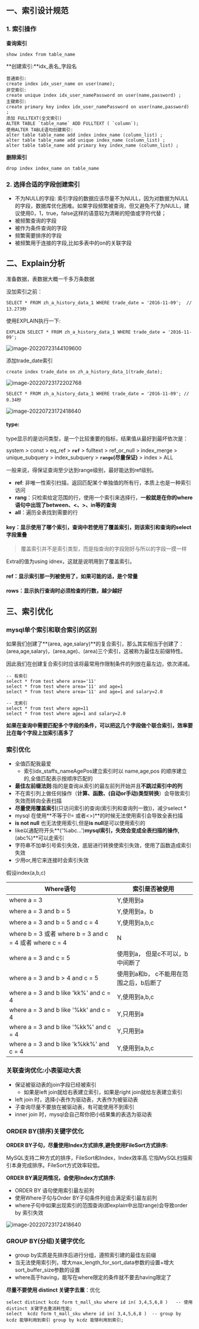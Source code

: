 ## 一、索引设计规范

### 1. 索引操作

**查询索引**

```mysql
show index from table_name
```

**创建索引:**idx_表名_字段名

```mysql
普通索引:
create index idx_user_name on user(name);
非空索引:
create unique index idx_user_namePassword on user(name,password) ;
主键索引:
create primary key index idx_user_namePassword on user(name,password) ;
添加 FULLTEXT(全文索引)
ALTER TABLE `table_name` ADD FULLTEXT ( `column`);
使用ALTER TABLE语句创建索引:
alter table table_name add index index_name (column_list) ;
alter table table_name add unique index_name (column_list) ;
alter table table_name add primary key index_name (column_list) ;
```

**删除索引**

```mysql
drop index index_name on table_name
```

### 2. 选择合适的字段创建索引

- 不为NULL的字段: 索引字段的数据应该尽量不为NULL，因为对数据为NULL的字段，数据库优化困难。如果字段频繁被查询，但又避免不了为NULL，建议使用0，1，true，false这样的语意较为清晰的短值或字符代替；
- 被频繁查询的字段
- 被作为条件查询的字段
- 频繁需要排序的字段
- 被频繁用于连接的字段,比如多表中的on的关联字段

## 二、Explain分析

准备数据，表数据大概一千多万条数据

没加索引之前：

```mysql
SELECT * FROM zh_a_history_data_1 WHERE trade_date = '2016-11-09';  // 13.273秒
```

使用EXPLAIN执行一下:

```mysql
EXPLAIN SELECT * FROM zh_a_history_data_1 WHERE trade_date = '2016-11-09';
```

![image-20220723144109600](../../../assets/img/explain-01.png)

添加trade_date索引

```mysql
create index trade_date on zh_a_history_data_1(trade_date);
```

![image-20220723172202768](../../../assets/img/mysql-02.png)

```mysql
SELECT * FROM zh_a_history_data_1 WHERE trade_date = '2016-11-09'; // 0.34秒
```

![image-20220723172418640](../../../assets/img/mysql-03.png)

#### type:

type显示的是访问类型，是一个比较重要的指标，结果值从最好到最坏依次是：

system > const > eq_ref > **`ref`** > fulltext > ref_or_null > index_merge > unique_subquery > index_subquery > **`range`(尽量保证)** > index > ALL 

一般来说，得保证查询至少达到range级别，最好能达到ref级别。

- **ref**: 非唯一性索引扫描，返回匹配某个单独值的所有行，本质上也是一种索引访问
- **rang**：只检索给定范围的行，使用一个索引来选择行，**一般就是在你的where语句中出现了between、<、>、in等的查询**
- **all**：遍历全表找到需要的行

#### key：显示使用了哪个索引，查询中若使用了覆盖索引，则该索引和查询的select字段重叠

> 覆盖索引并不是索引类型，而是指查询的字段刚好与所以的字段一摸一样

Extra的值为using idnex，这就是说明用到了覆盖索引。

#### ref：显示索引那一列被使用了，如果可能的话，是个常量

#### rows：显示执行查询时必须检查的行数，越少越好

## 三、索引优化

### mysql单个索引和联合索引的区别

如果我们创建了**(area, age,salary)**的复合索引，那么其实相当于创建了：(area,age,salary)，(area,age)、(area)三个索引，这被称为最佳左前缀特性。

因此我们在创建复合索引时应该将最常用作限制条件的列放在最左边，依次递减。

```mysql
-- 有索引
select * from test where area='11'
select * from test where area='11' and age=1
select * from test where area='11' and age=1 and salary=2.0
```

```mysql
-- 无索引
select * from test where age=11
select * from test where age=1 and salary=2.0
```

**如果在查询中需要匹配多个字段的条件，可以把这几个字段做个联合索引，效率要比在每个字段上加索引高多了**

### 索引优化

- 全值匹配我最爱
  - 索引idx_staffs_nameAgePos建立索引时以 name,age,pos 的顺序建立的,全值匹配表示按顺序匹配的
- **最佳左前缀法则**:指的是查询从索引的最左前列开始并且**不跳过索引中的列**
- 不在索引列上做任何操作（**计算、函数、(自动or手动)类型转换**）会导致索引失效而转向全表扫描
- **尽量使用覆盖索引**(只访问索引的查询(索引列和查询列一致))，减少select *
- mysql 在使用**不等于(!= 或者<>)**的时候无法使用索引会导致全表扫描
- **is not null** 也无法使用索引,但是**is null**是可以使用索引的
- like以通配符开头**('%abc...')**mysql索引，失效会变成全表扫描的操作,**(abc%)**可以走索引
- 字符串不加单引号索引失效，底层进行转换使索引失效，使用了函数造成索引失效
- 少用or,用它来连接时会索引失效

假设index(a,b,c)

| Where语句                                                | 索引是否被使用                          |
| -------------------------------------------------------- | --------------------------------------- |
| where a = 3                                              | Y,使用到a                               |
| where a = 3 and b = 5                                    | Y,使用到a，b                            |
| where a = 3 and b = 5 and c = 4                          | Y,使用到a,b,c                           |
| where b = 3 或者 where b = 3 and c = 4  或者 where c = 4 | N                                       |
| where a = 3 and c = 5                                    | 使用到a， 但是c不可以，b中间断了        |
| where a = 3 and b > 4 and c = 5                          | 使用到a和b， c不能用在范围之后，b后断了 |
| where a = 3 and b like 'kk%' and c = 4                   | Y,使用到a,b,c                           |
| where a = 3 and b like '%kk' and c = 4                   | Y,只用到a                               |
| where a = 3 and b like '%kk%' and c = 4                  | Y,只用到a                               |
| where a = 3 and b like 'k%kk%' and c = 4                 | Y,使用到a,b,c                           |

### 关联查询优化:小表驱动大表

- 保证被驱动表的join字段已经被索引
  - 如果是left join就给右表建立索引，如果是right join就给左表建立索引
- left join 时，选择小表作为驱动表，大表作为被驱动表
- 子查询尽量不要放在被驱动表，有可能使用不到索引
- inner join 时，mysql会自己帮你把小结果集的表选为驱动表

### ORDER BY(排序)关键字优化

**ORDER BY子句，尽量使用Index方式排序,避免使用FileSort方式排序:**

MySQL支持二种方式的排序，FileSort和Index，Index效率高.它指MySQL扫描索引本身完成排序。FileSort方式效率较低。

**ORDER BY满足两情况，会使用Index方式排序:**

- ORDER BY 语句使用索引最左前列
- 使用Where子句与Order BY子句条件列组合满足索引最左前列
- where子句中如果出现索引的范围查询(即explain中出现range)会导致order by 索引失效

![image-20220723172418640](../../../assets/img/mysql-06.png)

### GROUP BY(分组)关键字优化

- group by实质是先排序后进行分组，遵照索引建的最佳左前缀
- 当无法使用索引列，增大max_length_for_sort_data参数的设置+增大sort_buffer_size参数的设置
- where高于having，能写在where限定的条件就不要去having限定了

**尽量不要使用 distinct 关键字去重**：优化

```mysql
select distinct kcdz form t_mall_sku where id in( 3,4,5,6,8 )   -- 使用 distinct 关键字去重消耗性能;
select  kcdz form t_mall_sku where id in( 3,4,5,6,8 )  -- group by kcdz 能够利用到索引 group by kcdz 能够利用到索引;
```







